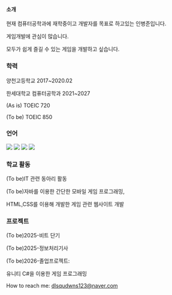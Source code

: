 #### 소개
현재 컴퓨터공학과에 재학중이고 개발자를 목표로 하고있는 인병준입니다.

게임개발에 관심이 많습니다.

모두가 쉽게 즐길 수 있는 게임을 개발하고 싶습니다.



### 학력
양천고등학교 2017~2020.02

한세대학교 컴퓨터공학과 2021~2027

(As is) TOEIC 720


(To be) TOEIC 850

### 언어
<img src ="https://img.shields.io/badge/HTML5-1B72BE.svg?&style=for-the-badge&logo=HTML5&logoColor=white"/> <img src="https://img.shields.io/badge/C-68BC71?style=flat-square&logo=C&logoColor=white"/> <img src="https://img.shields.io/badge/-C%23-000000?logo=Csharp&style=flat"/> <img src="https://img.shields.io/badge/Python-7E4DD2?style=flat-square&logo=Python&logoColor=white"/>  


### 학교 활동
(To be)IT 관련 동아리 활동

(To be)자바를 이용한 간단한 모바일 게임 프로그래밍, 

HTML,CSS를 이용해 개발한 게임 관련 웹사이트 개발


### 프로젝트
(To be)2025-비트 단기

(To be)2025-정보처리기사

(To be)2026-졸업프로젝트:

유니티 C#을 이용한 게임 프로그래밍

How to reach me: dlsqudwns123@naver.com



